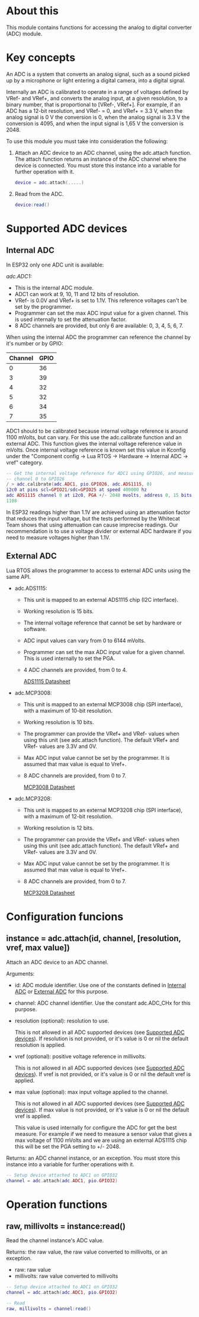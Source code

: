 # About this

This module contains functions for accessing the analog to digital converter (ADC) module.

# Key concepts

An ADC is a system that converts an analog signal, such as a sound picked up by a microphone or light entering a digital camera, into a digital signal.

Internally an ADC is calibrated to operate in a range of voltages defined by VRef- and VRef+, and converts the analog input, at a given resolution, to a binary number, that is proportional to [VRef-, VRef+]. For example, if an ADC has a 12-bit resolution, and VRef- = 0, and VRef+ = 3.3 V, when the analog signal is 0 V the conversion is 0, when the analog signal is 3.3 V the conversion is 4095, and when the input signal is 1,65 V the conversion is 2048.

To use this module you must take into consideration the following:

1. Attach an ADC device to an ADC channel, using the adc.attach function. The attach function returns an instance of the ADC channel where the device is connected. You must store this instance into a variable for further operation with it.

   ```lua
   device = adc.attach(.....)
   ```

2. Read from the ADC.

   ```lua
   device:read()
   ```

# Supported ADC devices

## Internal ADC

In ESP32 only one ADC unit is available:

_adc.ADC1:_

  * This is the internal ADC module.
  * ADC1 can work at 9, 10, 11 and 12 bits of resolution.
  * VRef- is 0.0V and VRef+ is set to 1.1V. This reference voltages can't be set by the programmer.
  * Programmer can set the max ADC input value for a given channel. This is used internally to set the attenuation factor.
  * 8 ADC channels are provided, but only 6 are available: 0, 3, 4, 5, 6, 7.

When using the internal ADC the programmer can reference the channel by it's number or by GPIO:

| Channel | GPIO |
|---------|------|
| 0       | 36   |
| 3       | 39   |
| 4       | 32   |
| 5       | 32   |
| 6       | 34   |
| 7       | 35   |

ADC1 should to be calibrated because internal voltage reference is around 1100 mVolts, but can vary. For this use the adc.calibrate function and an external ADC. This function gives the internal voltage reference value in mVolts. Once internal voltage reference is known set this value in Kconfig under the "Component config -> Lua RTOS -> Hardware -> Internal ADC -> vref" category.

```lua
-- Get the internal voltage reference for ADC1 using GPIO26, and measure it with an ADS1115 connecting
-- channel 0 to GPIO26
/ > adc.calibrate(adc.ADC1, pio.GPIO26, adc.ADS1115, 0)
i2c0 at pins scl=GPIO21/sdc=GPIO25 at speed 400000 hz
adc ADS1115 channel 0 at i2c0, PGA +/- 2048 mvolts, address 0, 15 bits of resolution
1108
```

In ESP32 readings higher than 1.1V are achieved using an attenuation factor that reduces the input voltage, but the tests performed by the Whitecat Team shows that using attenuation can cause imprecise readings. Our recommendation is to use a voltage divider or external ADC hardware if you need to measure voltages higher than 1.1V.

## External ADC

Lua RTOS allows the programmer to access to external ADC units using the same API.

* adc.ADS1115:

  * This unit is mapped to an external ADS1115 chip (I2C interface).
  * Working resolution is 15 bits.
  * The internal voltage reference that cannot be set by hardware or software.
  * ADC input values can vary from 0 to 6144 mVolts.
  * Programmer can set the max ADC input value for a given channel. This is used internally to set the PGA.
  * 4 ADC channels are provided, from 0 to 4.

    [ADS1115 Datasheet](http://www.ti.com/lit/ds/sbas444c/sbas444c.pdf)

* adc.MCP3008:

  * This unit is mapped to an external MCP3008 chip (SPI interface), with a maximum of 10-bit resolution.
  * Working resolution is 10 bits.
  * The programmer can provide the VRef+ and VRef- values when using this unit (see adc.attach function). The default VRef+ and VRef- values are 3.3V and 0V.
  * Max ADC input value cannot be set by the programmer. It is assumed that max value is equal to Vref+.
  * 8 ADC channels are provided, from 0 to 7.

    [MCP3008 Datasheet](http://ww1.microchip.com/downloads/en/DeviceDoc/21295C.pdf)

* adc.MCP3208:

  * This unit is mapped to an external MCP3208 chip (SPI interface), with a maximum of 12-bit resolution.
  * Working resolution is 12 bits.
  * The programmer can provide the VRef+ and VRef- values when using this unit (see adc.attach function). The default VRef+ and VRef- values are 3.3V and 0V.
  * Max ADC input value cannot be set by the programmer. It is assumed that max value is equal to Vref+.
  * 8 ADC channels are provided, from 0 to 7.

    [MCP3208 Datasheet](http://ww1.microchip.com/downloads/en/DeviceDoc/21298D.pdf)

# Configuration funcions

## instance = adc.attach(id, channel, [resolution, vref, max value])

Attach an ADC device to an ADC channel.

Arguments:

* id: ADC module identifier. Use one of the constants defined in [Internal ADC](#internal-adc) or [External ADC](#external-adc) for this purpose.
* channel: ADC channel identifier. Use the constant adc.ADC_CHx for this purpose.
* resolution (optional): resolution to use.

  This is not allowed in all ADC supported devices (see [Supported ADC devices](ADC-module#supported-adc-devices)).
  If resolution is not provided, or it's value is 0 or nil the default resolution is applied.

* vref (optional): positive voltage reference in millivolts.

  This is not allowed in all ADC supported devices (see [Supported ADC devices](ADC-module#supported-adc-devices)).
  If vref is not provided,  or it's value is 0 or nil the default vref is applied.
* max value (optional): max input voltage applied to the channel.
  
  This is not allowed in all ADC supported devices (see [Supported ADC devices](ADC-module#supported-adc-devices)).
  If max value is not provided, or it's value is 0 or nil the default vref is applied.

  This value is used internally for configure the ADC for get the best measure. For example if we need to measure a sensor value that gives a max voltage of 1100 mVolts and we are using an external ADS1115 chip this will be set the PGA setting to +/- 2048.

Returns: an ADC channel instance, or an exception. You must store this instance into a variable for further operations with it.

```lua
-- Setup device attached to ADC1 on GPIO32
channel = adc.attach(adc.ADC1, pio.GPIO32)
```

# Operation functions

## raw, millivolts = instance:read()

Read the channel instance's ADC value.

Returns: the raw value, the raw value converted to millivolts, or an exception.

* raw: raw value
* millivolts: raw value converted to millivolts 

```lua
-- Setup device attached to ADC1 on GPIO32
channel = adc.attach(adc.ADC1, pio.GPIO32)

-- Read
raw, millivolts = channel:read()
```